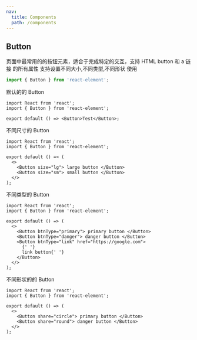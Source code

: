 ```yaml
---
nav:
  title: Components
  path: /components
---
```


## Button

页面中最常用的的按钮元素，适合于完成特定的交互，支持 HTML button 和 a 链接 的所有属性
支持设置不同大小,不同类型,不同形状
使用

```ts
import { Button } from 'react-element';
```

默认的的 Button

```tsx
import React from 'react';
import { Button } from 'react-element';

export default () => <Button>Test</Button>;
```

不同尺寸的 Button

```tsx
import React from 'react';
import { Button } from 'react-element';

export default () => (
  <>
    <Button size="lg"> large button </Button>
    <Button size="sm"> small button </Button>
  </>
);
```

不同类型的 Button

```tsx
import React from 'react';
import { Button } from 'react-element';

export default () => (
  <>
    <Button btnType="primary"> primary button </Button>
    <Button btnType="danger"> danger button </Button>
    <Button btnType="link" href="https://google.com">
      {' '}
      link button{' '}
    </Button>
  </>
);
```

不同形状的的 Button

```tsx
import React from 'react';
import { Button } from 'react-element';

export default () => (
  <>
    <Button share="circle"> primary button </Button>
    <Button share="round"> danger button </Button>
  </>
);
```

<API  src="./Button.api.tsx"></APi>
